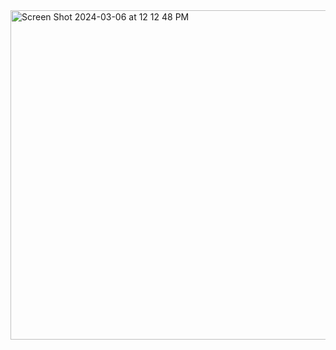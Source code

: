 <img width="527" alt="Screen Shot 2024-03-06 at 12 12 48 PM" src="https://github.com/CWisda/Registration-Fom/assets/110426681/84add036-7e10-4bd9-8650-43266500a3d0">
